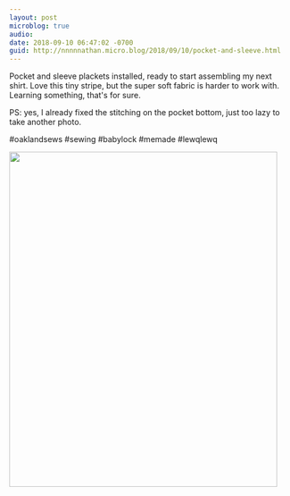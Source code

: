 ```yaml
---
layout: post
microblog: true
audio: 
date: 2018-09-10 06:47:02 -0700
guid: http://nnnnnathan.micro.blog/2018/09/10/pocket-and-sleeve.html
---
```

Pocket and sleeve plackets installed, ready to start assembling my next shirt. Love this tiny stripe, but the super soft fabric is harder to work with. Learning something, that's for sure.

PS: yes, I already fixed the stitching on the pocket bottom, just too lazy to take another photo.

#oaklandsews #sewing #babylock #memade #lewqlewq

<img src="http://status.yergler.net/uploads/2018/ed26fb4f3e.jpg" width="480" height="600" />
